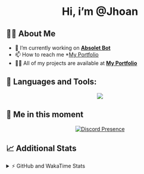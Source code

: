 <h1 align="center">Hi, i’m @Jhoan</h1>

## 🙋‍♂️ About Me

- 🔭 I’m currently working on **[Absolet Bot](https://strider.cloud)**
- 📫 How to reach me *[My Portfolio](https://jhoan.me/contact)
- 👨‍💻 All of my projects are available at **[My Portfolio](https://jhoan.me)**

## 🚀 Languages and Tools:
<p align="center">
  <a href="https://skillicons.dev">
    <img src="https://skillicons.dev/icons?i=js,ts,html,css,bootstrap,nodejs,express,vscode,neovim,vim,atom,cloudflare,git,github,discord,bots,linux,mongodb,nginx,redis,wordpress,heroku&perline=11" />
  </a>
</p>
  
## 👤 Me in this moment
<p align="center">
    <a href="https://discord.com/users/612460795124776960" target="_blank" rel="nofollow">
        <img src="https://lanyard-profile-readme.vercel.app/api/612460795124776960?idleMessage=Probably%20coding%20Absolet..." alt="Discord Presence" align="center">
    </a>
</p>

## 📈 Additional Stats
<details>
    <summary>⚡ GitHub and WakaTime Stats</summary>
    <br/>

<!--START_SECTION:waka-->
![Code Time](http://img.shields.io/badge/Code%20Time-463%20hrs%2020%20mins-blue)

**🐱 My GitHub Data** 

> 🏆 949 Contributions in the Year 2022
 > 
> 📦 167.7 kB Used in GitHub's Storage 
 > 
> 💼 Opted to Hire
 > 
> 📜 4 Public Repositories 
 > 
> 🔑 34 Private Repositories  
 > 
**I'm an Early 🐤** 

```text
🌞 Morning    84 commits     ██░░░░░░░░░░░░░░░░░░░░░░░   11.38% 
🌆 Daytime    328 commits    ███████████░░░░░░░░░░░░░░   44.44% 
🌃 Evening    297 commits    ██████████░░░░░░░░░░░░░░░   40.24% 
🌙 Night      29 commits     █░░░░░░░░░░░░░░░░░░░░░░░░   3.93%

```
📅 **I'm Most Productive on Saturday** 

```text
Monday       122 commits    ████░░░░░░░░░░░░░░░░░░░░░   16.53% 
Tuesday      126 commits    ████░░░░░░░░░░░░░░░░░░░░░   17.07% 
Wednesday    124 commits    ████░░░░░░░░░░░░░░░░░░░░░   16.8% 
Thursday     73 commits     ██░░░░░░░░░░░░░░░░░░░░░░░   9.89% 
Friday       83 commits     ██░░░░░░░░░░░░░░░░░░░░░░░   11.25% 
Saturday     143 commits    ████░░░░░░░░░░░░░░░░░░░░░   19.38% 
Sunday       67 commits     ██░░░░░░░░░░░░░░░░░░░░░░░   9.08%

```


📊 **This Week I Spent My Time On** 

```text
⌚︎ Time Zone: America/Bogota

💬 Programming Languages: 
JavaScript               3 hrs 26 mins       █████████████░░░░░░░░░░░░   54.52% 
TypeScript               1 hr 19 mins        █████░░░░░░░░░░░░░░░░░░░░   20.97% 
EJS                      41 mins             ██░░░░░░░░░░░░░░░░░░░░░░░   10.92% 
Perl                     22 mins             █░░░░░░░░░░░░░░░░░░░░░░░░   6.05% 
JSON                     18 mins             █░░░░░░░░░░░░░░░░░░░░░░░░   4.88%

🔥 Editors: 
VS Code                  6 hrs 18 mins       █████████████████████████   100.0%

🐱‍💻 Projects: 
Absolet-Bot              4 hrs 6 mins        ████████████████░░░░░░░░░   65.14% 
bloom-security           1 hr 6 mins         ████░░░░░░░░░░░░░░░░░░░░░   17.53% 
Strider-System           41 mins             ██░░░░░░░░░░░░░░░░░░░░░░░   11.02% 
ddos_script              22 mins             █░░░░░░░░░░░░░░░░░░░░░░░░   6.05% 
SRC                      0 secs              ░░░░░░░░░░░░░░░░░░░░░░░░░   0.26%

💻 Operating System: 
Linux                    6 hrs 18 mins       █████████████████████████   100.0%

```

**I Mostly Code in JavaScript** 

```text
JavaScript               16 repos            ████████████████░░░░░░░░░   66.67% 
Java                     3 repos             ███░░░░░░░░░░░░░░░░░░░░░░   12.5% 
TypeScript               2 repos             ██░░░░░░░░░░░░░░░░░░░░░░░   8.33% 
Shell                    1 repo              █░░░░░░░░░░░░░░░░░░░░░░░░   4.17% 
CSS                      1 repo              █░░░░░░░░░░░░░░░░░░░░░░░░   4.17%

```



 Last Updated on 25/10/2022 22:48:13 UTC
<!--END_SECTION:waka-->
</details>
